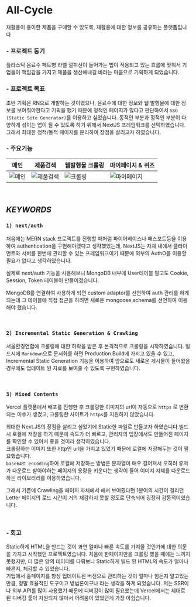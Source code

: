 # All-Cycle
재활용이 용이한 제품을 구매할 수 있도록, 재활용에 대한 정보를 공유하는 플랫폼입니다

### **- 프로젝트 동기**
플라스틱 음료수 페트병 라벨 절취선이 들어가는 법이 적용되고 있는 흐름에 맞춰서 기업들이 책임감을 가지고 제품을 생산해내길 바라는 마음으로 기획하게 되었습니다.

### **- 프로젝트 목표**
초반 기획은 RN으로 개발하는 것이였으나, 음료수에 대한 정보와 웹 발행물에 대한 정보를 보여줘야한다고 기획을 했기 때문에 정적인 페이지가 많다고 판단하여서 `SSG (Static Site Generator)`를 이용하고 싶었습니다.
동적인 부분과 정적인 부분이 다양하게 섞이는 앱이 될 수 있도록 하기 위해서 NextJS 프레임워크를 선택하였습니다. 그래서 최대한 정적/동적 페이지를 분리하여 장점을 살리고자 하였습니다.

### **- 주요기능**
| 메인 | 제품검색 | 웹발행물 크롤링 | 마이페이지 & 퀴즈
| --- | --- | --- | --- |
| ![메인](./public/_readme_assets/allcycleCamera.gif) | ![제품검색](./public/_readme_assets/allcycleSearch.gif) | ![크롤링](./public/_readme_assets/allcycleLetter.gif) | ![마이페이지](./public/_readme_assets/allcycleMyPage.gif) |

<br/>

## __*KEYWORDS*__
### **`1) next/auth`**

처음에는 MERN stack 프로젝트를 진행할 때처럼 파이어베이스나 패스포트등을 이용하여 authentication을 구현해야겠다고 생각했었는데, NextJS는 자체 내에서 클라이언트와 서버를 한번에 관리할 수 있는 프레임워크이기 때문에 외부의 AuthO를 이용할 필요가 없다고 생각하였습니다. 

실제로 next/auth 기능을 사용해보니 MongoDB 내부에 User테이블 말고도 Cookie, Session, Token 테이블이 만들어졌습니다.

MongoDB를 연결하여 사용하게 되면 custom adaptor를 선언하여 auth 관리를 하게 되는데 그 테이블에 직접 접근을 하려면 새로운 mongoose.schema를 선언하여 이용해야 했습니다.

<br/>

### **`2) Incremental Static Generation & Crawling`**

서울환경연합에 크롤링에 대한 허락을 받은 후 본격적으로 크롤링을 시작하였습니다. 빌드시에 `Markdown`으로 문서화를 하면 Production Build에 가지고 있을 수 있고, Incremental Static Generation 기능을 이용하여 앞으로도 새로운 게시물이 들어왔을 경우에도 업데이트 된 자료를 보여줄 수 있도록 구현하였습니다.

<br/>

### **`3) Mixed Contents`**

Vercel 플랫폼에서 배포를 진행한 후 크롤링한 이미지의 url이 자동으로 `https` 로 변환되는 이슈가 생겼고,  크롤링한 사이트가 `https`를 지원하지 않았습니다.

최대한 Next.JS의 장점을 살리고 싶었기에 Static한 파일로 만들고자 하였습니다.빌드 시 로컬에 저장을 하기 때문에 속도가 더 빠르고, 관리자의 입장에서도 만들어진 페이지를 확인할 수 있어서 좋을 것이라 생각하였습니다.  
크롤링하는 이미지 또한 http인 url을 가지고 있었기 때문에 로컬에 저장해두는 것이 필요했습니다.  
`base64로 encoding`하여 로컬에 저장하는 방법은 문자열이 매우 길어져서 오히려 유저가 다운로드 받아야하는 페이지의 용량을 키운다는 생각이 들어 이미지 자체를 다운로드하는 라이브러리를 이용하였습니다.

그래서 기존에 Crawling을 페이지 자체에서 해서 보여줬다면 1분여의 시간이 걸리던 Letter 페이지의 로드 시간이 거의 체감하지 못할 정도로 단축되어 굉장히 감동적이였습니다.


<br />

### **- 회고**

Static하게 HTML을 만드는 것이 과연 얼마나 빠른 속도를 가져올 것인가에 대한 의문을 가지고 시작했던 프로젝트였습니다. 처음에 한페이지만을 크롤링 했을 때에는 느끼지 못했지만, 더 많은 양의 데이터를 다뤄보니 Static하게 빌드 된 HTML의 속도가 얼마나 빠른지, 체감할 수 있었습니다.  
기업에서 홈페이지를 항상 업데이트된 버전으로 관리하는 것이 얼마나 힘든지 알고있는 만큼, 정말 효율적인 도구이고 방법론이구나 라는 생각을 하게 되었습니다. 저는 SSR이나 외부 API를 많이 사용했기 때문에 디버깅이 많이 필요했는데 Vercel에서는 제대로 된 디버깅 툴이 지원되지 않아서 어려움이 있었던게 가장 아쉽습니다. 
